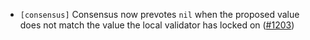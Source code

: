 - `[consensus]` Consensus now prevotes `nil` when the proposed value does not
  match the value the local validator has locked on
  ([\#1203](https://github.com/depinnetwork/por-consensus/pull/1203))
